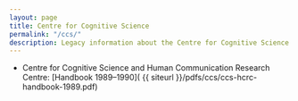 ```yaml
---
layout: page
title: Centre for Cognitive Science
permalink: "/ccs/"
description: Legacy information about the Centre for Cognitive Science
---
```


* Centre for Cognitive Science and Human Communication Research Centre: [Handbook 1989&ndash;1990]( {{ siteurl }}/pdfs/ccs/ccs-hcrc-handbook-1989.pdf)